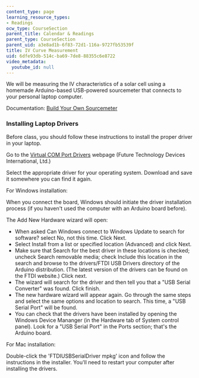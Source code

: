 ```yaml
---
content_type: page
learning_resource_types:
- Readings
ocw_type: CourseSection
parent_title: Calendar & Readings
parent_type: CourseSection
parent_uid: a3e8ad1b-6f83-72d1-116a-9727fb53539f
title: IV Curve Measurement
uid: 6dfe93db-514c-ba69-7de8-88355c6e8722
video_metadata:
  youtube_id: null
---
```


We will be measuring the IV characteristics of a solar cell using a homemade Arduino-based USB-powered sourcemeter that connects to your personal laptop computer.

Documentation: [Build Your Own Sourcemeter](http://pv.mit.edu/home/education/resources-for-educators/build-your-own-sourcemeter/)

### Installing Laptop Drivers

Before class, you should follow these instructions to install the proper driver in your laptop.

Go to the [Virtual COM Port Drivers](http://www.ftdichip.com/Drivers/VCP.htm) webpage (Future Technology Devices International, Ltd.)

Select the appropriate driver for your operating system. Download and save it somewhere you can find it again.

For Windows installation:

When you connect the board, Windows should initiate the driver installation process (if you haven't used the computer with an Arduino board before).

The Add New Hardware wizard will open:

*   When asked Can Windows connect to Windows Update to search for software? select No, not this time. Click Next.
*   Select Install from a list or specified location (Advanced) and click Next.
*   Make sure that Search for the best driver in these locations is checked; uncheck Search removable media; check Include this location in the search and browse to the drivers/FTDI USB Drivers directory of the Arduino distribution. (The latest version of the drivers can be found on the FTDI website.) Click next.
*   The wizard will search for the driver and then tell you that a "USB Serial Converter" was found. Click finish.
*   The new hardware wizard will appear again. Go through the same steps and select the same options and location to search. This time, a "USB Serial Port" will be found.
*   You can check that the drivers have been installed by opening the Windows Device Mananger (in the Hardware tab of System control panel). Look for a "USB Serial Port" in the Ports section; that's the Arduino board.

For Mac installation:

Double-click the 'FTDIUSBSerialDriver mpkg' icon and follow the instructions in the installer. You'll need to restart your computer after installing the drivers.